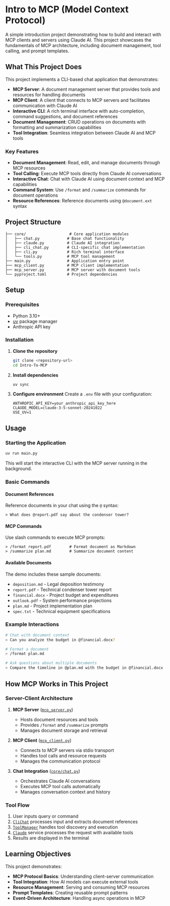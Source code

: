 # Intro to MCP (Model Context Protocol)

A simple introduction project demonstrating how to build and interact with MCP clients and servers using Claude AI. This project showcases the fundamentals of MCP architecture, including document management, tool calling, and prompt templates.

## What This Project Does

This project implements a CLI-based chat application that demonstrates:

- **MCP Server**: A document management server that provides tools and resources for handling documents
- **MCP Client**: A client that connects to MCP servers and facilitates communication with Claude AI
- **Interactive CLI**: A rich terminal interface with auto-completion, command suggestions, and document references
- **Document Management**: CRUD operations on documents with formatting and summarization capabilities
- **Tool Integration**: Seamless integration between Claude AI and MCP tools

### Key Features

-  **Document Management**: Read, edit, and manage documents through MCP resources
-  **Tool Calling**: Execute MCP tools directly from Claude AI conversations
-  **Interactive Chat**: Chat with Claude AI using document context and MCP capabilities
-  **Command System**: Use `/format` and `/summarize` commands for document operations
-  **Resource References**: Reference documents using `@document.ext` syntax

## Project Structure

```
├── core/                   # Core application modules
│   ├── chat.py            # Base chat functionality
│   ├── claude.py          # Claude AI integration
│   ├── cli_chat.py        # CLI-specific chat implementation
│   ├── cli.py             # Rich terminal interface
│   └── tools.py           # MCP tool management
├── main.py                # Application entry point
├── mcp_client.py          # MCP client implementation
├── mcp_server.py          # MCP server with document tools
└── pyproject.toml         # Project dependencies
```

## Setup

### Prerequisites

- Python 3.10+
- [uv](https://docs.astral.sh/uv/) package manager
- Anthropic API key

### Installation

1. **Clone the repository**
   ```bash
   git clone <repository-url>
   cd Intro-To-MCP
   ```

2. **Install dependencies**
   ```bash
   uv sync
   ```

3. **Configure environment**
   Create a `.env` file with your configuration:
   ```env
   ANTHROPIC_API_KEY=your_anthropic_api_key_here
   CLAUDE_MODEL=claude-3-5-sonnet-20241022
   USE_UV=1
   ```

## Usage

### Starting the Application

```bash
uv run main.py
```

This will start the interactive CLI with the MCP server running in the background.

### Basic Commands

#### Document References
Reference documents in your chat using the `@` syntax:
```
> What does @report.pdf say about the condenser tower?
```

#### MCP Commands
Use slash commands to execute MCP prompts:
```
> /format report.pdf        # Format document as Markdown
> /summarize plan.md        # Summarize document content
```

#### Available Documents
The demo includes these sample documents:
- `deposition.md` - Legal deposition testimony
- `report.pdf` - Technical condenser tower report
- `financial.docx` - Project budget and expenditures
- `outlook.pdf` - System performance projections
- `plan.md` - Project implementation plan
- `spec.txt` - Technical equipment specifications

### Example Interactions

```bash
# Chat with document context
> Can you analyze the budget in @financial.docx?

# Format a document
> /format plan.md

# Ask questions about multiple documents
> Compare the timeline in @plan.md with the budget in @financial.docx
```

## How MCP Works in This Project

### Server-Client Architecture

1. **MCP Server** ([`mcp_server.py`](mcp_server.py))
   - Hosts document resources and tools
   - Provides `/format` and `/summarize` prompts
   - Manages document storage and retrieval

2. **MCP Client** ([`mcp_client.py`](mcp_client.py))
   - Connects to MCP servers via stdio transport
   - Handles tool calls and resource requests
   - Manages the communication protocol

3. **Chat Integration** ([`core/chat.py`](core/chat.py))
   - Orchestrates Claude AI conversations
   - Executes MCP tool calls automatically
   - Manages conversation context and history

### Tool Flow

1. User inputs query or command
2. [`CliChat`](core/cli_chat.py) processes input and extracts document references
3. [`ToolManager`](core/tools.py) handles tool discovery and execution
4. [`Claude`](core/claude.py) service processes the request with available tools
5. Results are displayed in the terminal

## Learning Objectives

This project demonstrates:

- **MCP Protocol Basics**: Understanding client-server communication
- **Tool Integration**: How AI models can execute external tools
- **Resource Management**: Serving and consuming MCP resources
- **Prompt Templates**: Creating reusable prompt patterns
- **Event-Driven Architecture**: Handling async operations in MCP
